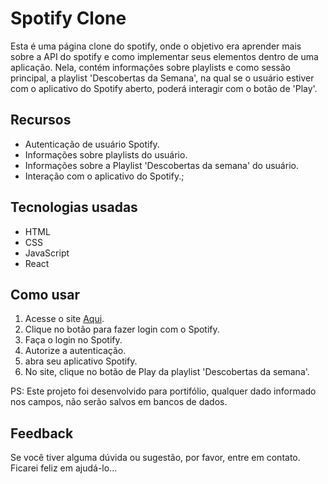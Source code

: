 # Spotify Clone

Esta é uma página clone do spotify, onde o objetivo era aprender mais sobre a API do spotify e como implementar seus elementos dentro de uma aplicação.
Nela, contém informações sobre playlists e como sessão principal, a playlist 'Descobertas da Semana', na qual se o usuário estiver com o aplicativo do Spotify aberto, poderá interagir com o botão de 'Play'.

## Recursos
- Autenticação de usuário Spotify.
- Informações sobre playlists do usuário.
- Informações sobre a Playlist 'Descobertas da semana' do usuário.
- Interação com o aplicativo do Spotify.;

## Tecnologias usadas
- HTML
- CSS
- JavaScript
- React

## Como usar
1. Acesse o site [Aqui](https://spotify-clone-one-jet.vercel.app/).
2. Clique no botão para fazer login com o Spotify.
3. Faça o login no Spotify.
4. Autorize a autenticação.
5. abra seu aplicativo Spotify.
6. No site, clique no botão de Play da playlist 'Descobertas da semana'.

PS: Este projeto foi desenvolvido para portifólio, qualquer dado informado nos campos, não serão salvos em bancos de dados.

## Feedback
Se você tiver alguma dúvida ou sugestão, por favor, entre em contato. Ficarei feliz em ajudá-lo...

